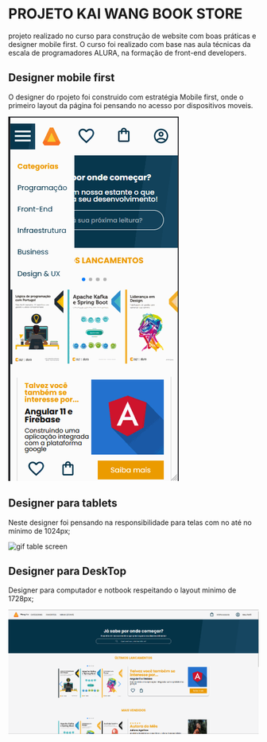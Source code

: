 # PROJETO KAI WANG BOOK STORE

projeto realizado no curso para construção de website com boas práticas e designer mobile first.
O curso foi realizado com base nas aula técnicas da escala de programadores ALURA, na formação de front-end developers.

## Designer mobile first

O designer do rpojeto foi construido com estratégia Mobile first, onde o primeiro layout da página foi pensando no acesso por dispositivos moveis.

![git mobile first](./resources/gif/mobilegif.gif)

## Designer para tablets

Neste designer foi pensando na responsibilidade para telas com no até no mínimo de 1024px;

![gif table screen](./resources/gif/tabletgif.gif)

## Designer para DeskTop

Designer para computador e notbook respeitando o layout minimo de 1728px;

![gif table screen](./resources/gif/desktopgit.gif)